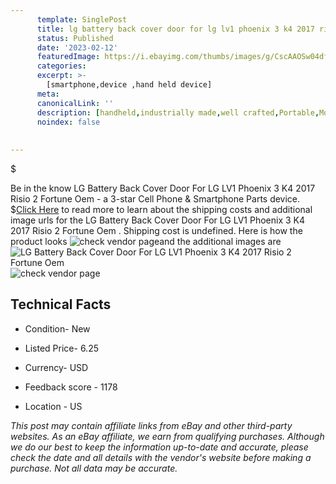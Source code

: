 ```yaml
---
      template: SinglePost
      title: lg battery back cover door for lg lv1 phoenix 3 k4 2017 risio 2 fortune oem 
      status: Published
      date: '2023-02-12'
      featuredImage: https://i.ebayimg.com/thumbs/images/g/CscAAOSw04dfb9WN/s-l225.jpg
      categories: 
      excerpt: >-
        [smartphone,device ,hand held device]
      meta:
      canonicalLink: ''
      description: [handheld,industrially made,well crafted,Portable,Mobile,Compact,Convenient,Lightweight,Maneuverable,Man-portable,Miniature,Carriable,Hand-held,Light,Holdable,Transportable,Mobile device,Pocket-sized,On-the-go,Wireless,Cordless,Compact size,Convenient size, smartphone,device ,hand held device]
      noindex: false
      
        
---
```

$

Be in the know LG Battery Back Cover Door For LG LV1 Phoenix 3 K4 2017 Risio 2 Fortune Oem  - a 3-star Cell Phone & Smartphone Parts device.
$[Click Here](https://www.ebay.com/itm/174429072236?hash=item289cc86b6c%3Ag%3ACscAAOSw04dfb9WN&mkevt=1&mkcid=1&mkrid=711-53200-19255-0&campid=%253CePNCampaignId%253E&customid=%253CreferenceId%253E&toolid=10049) to read more to learn about the shipping costs and additional image urls for the LG Battery Back Cover Door For LG LV1 Phoenix 3 K4 2017 Risio 2 Fortune Oem . Shipping cost is undefined. Here is how the product looks ![check vendor page](https://i.ebayimg.com/thumbs/images/g/CscAAOSw04dfb9WN/s-l225.jpg)and the additional images are![LG Battery Back Cover Door For LG LV1 Phoenix 3 K4 2017 Risio 2 Fortune Oem ](https://i.ebayimg.com/images/g/CscAAOSw04dfb9WN/s-l1600.jpg)![check vendor page]()



 ## Technical Facts 



     
      

 - Condition- New 


      

 - Listed Price- 6.25 


      

 - Currency- USD 


      

 - Feedback score - 1178 


      

 - Location - US 


      
      

 *_This post may contain affiliate links from eBay and other third-party websites. As an eBay affiliate, we earn from qualifying purchases. Although we do our best to keep the information up-to-date and accurate, please check the date and all details with the vendor's website before making a purchase. Not all data may be accurate._*






